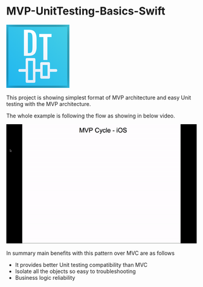# MVP-UnitTesting-Basics-Swift

![Screenshot](https://github.com/Dhaval1094/DTScrollableTabbar-Swift/blob/master/Screenshots/Logo/icon_logo.png)

This project is showing simplest format of MVP architecture and easy  Unit testing with the MVP architecture. 

The whole example is following the flow as showing in below video.

![MVP pattern](https://github.com/Dhaval1094/MVP-UnitTesting-Basics-Swift/blob/master/MVPArchitecture/MVP%20Pattern/ezgif.com-video-to-gif.gif)

In summary main benefits with this pattern over MVC are as follows

* It provides better Unit testing compatibility than MVC
* Isolate all the objects so easy to troubleshooting
* Business logic reliability




